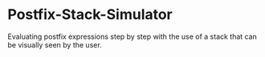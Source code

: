 # Postfix-Stack-Simulator
Evaluating postfix expressions step by step with the use of a stack that can be visually seen by the user. 
